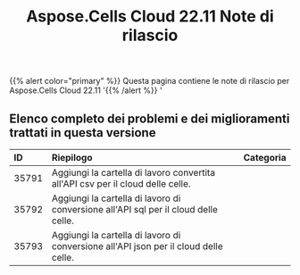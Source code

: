 ﻿---
title: Aspose.Cells Cloud 22.11 Note di rilascio
second_title: Aspose.Cells Cloud Documen
type: docs
url: /it/aspose-cells-cloud-22-11-release-notes/
description: Aspose.Cells Cloud supporta Excel per creare, convertire, unire, dividere, proteggere, operare su oggetti interni e così via
weight: 11
---
{{% alert color="primary" %}} 
Questa pagina contiene le note di rilascio per Aspose.Cells Cloud 22.11
'{{% /alert %}} '
## **Elenco completo dei problemi e dei miglioramenti trattati in questa versione**

|**ID**|**Riepilogo**|**Categoria**|
|:- |:- |:- |
|35791 | Aggiungi la cartella di lavoro convertita all'API csv per il cloud delle celle.|
|35792 | Aggiungi la cartella di lavoro di conversione all'API sql per il cloud delle celle.|
|35793 | Aggiungi la cartella di lavoro di conversione all'API json per il cloud delle celle.|
